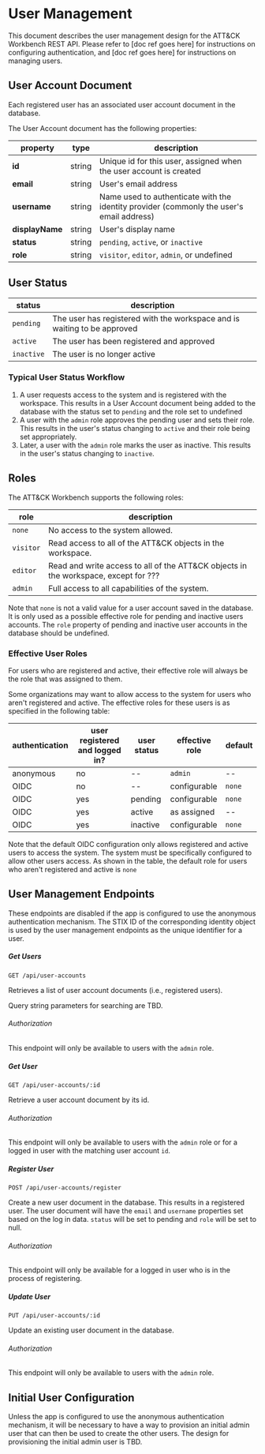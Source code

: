 # User Management

This document describes the user management design for the ATT&CK Workbench REST API.
Please refer to [doc ref goes here] for instructions on configuring authentication, and [doc ref goes here] for instructions on managing users.

## User Account Document

Each registered user has an associated user account document in the database.

The User Account document has the following properties:

| property        | type    | description                                                                              |
|-----------------|---------|------------------------------------------------------------------------------------------|
| **id**          | string  | Unique id for this user, assigned when the user account is created                       |
| **email**       | string  | User's email address                                                                     |
| **username**    | string  | Name used to authenticate with the identity provider (commonly the user's email address) |
| **displayName** | string  | User's display name                                                                      |
| **status**      | string  | `pending`, `active`, or `inactive`                                                       |
| **role**        | string  | `visitor`, `editor`, `admin`, or undefined                                               |

## User Status

| status     | description                                                              |
|------------|--------------------------------------------------------------------------|
| `pending`  | The user has registered with the workspace and is waiting to be approved |
| `active`   | The user has been registered and approved                                |
| `inactive` | The user is no longer active                                             |

### Typical User Status Workflow

1. A user requests access to the system and is registered with the workspace. This results in a User Account document being added to the database with the status set to `pending` and the role set to undefined
2. A user with the `admin` role approves the pending user and sets their role. This results in the user's status changing to `active` and their role being set appropriately.
3. Later, a user with the `admin` role marks the user as inactive. This results in the user's status changing to `inactive`.

## Roles
The ATT&CK Workbench supports the following roles:

| role      | description                                                                         |
|-----------|-------------------------------------------------------------------------------------|
| `none`    | No access to the system allowed.                                                    |
| `visitor` | Read access to all of the ATT&CK objects in the workspace.                          |
| `editor`  | Read and write access to all of the ATT&CK objects in the workspace, except for ??? |
| `admin`   | Full access to all capabilities of the system.                                      |

Note that `none` is not a valid value for a user account saved in the database.
It is only used as a possible effective role for pending and inactive users accounts.
The `role` property of pending and inactive user accounts in the database should be undefined.

### Effective User Roles

For users who are registered and active, their effective role will always be the role that was assigned to them.

Some organizations may want to allow access to the system for users who aren't registered and active.
The effective roles for these users is as specified in the following table:

| authentication | user registered and logged in? | user status | effective role  | default |
|----------------|--------------------------------|-------------|-----------------|---------|
| anonymous      | no                             | --          | `admin`         | --      |
| OIDC           | no                             | --          | configurable    | `none`  |
| OIDC           | yes                            | pending     | configurable    | `none`  |
| OIDC           | yes                            | active      | as assigned     | --      |
| OIDC           | yes                            | inactive    | configurable    | `none`  |

Note that the default OIDC configuration only allows registered and active users to access the system.
The system must be specifically configured to allow other users access.
As shown in the table, the default role for users who aren't registered and active is `none`

## User Management Endpoints

These endpoints are disabled if the app is configured to use the anonymous authentication mechanism.
The STIX ID of the corresponding identity object is used by the user management endpoints as the unique identifier for a user.

##### Get Users
```
GET /api/user-accounts
```

Retrieves a list of user account documents (i.e., registered users).

Query string parameters for searching are TBD.

###### Authorization

This endpoint will only be available to users with the `admin` role.

##### Get User
```
GET /api/user-accounts/:id
```

Retrieve a user account document by its id.

###### Authorization

This endpoint will only be available to users with the `admin` role or for a logged in user with the matching user account `id`.

##### Register User
```
POST /api/user-accounts/register
```

Create a new user document in the database.
This results in a registered user.
The user document will have the `email` and `username` properties set based on the log in data.
`status` will be set to pending and `role` will be set to null.

###### Authorization

This endpoint will only be available for a logged in user who is in the process of registering.

##### Update User
```
PUT /api/user-accounts/:id
```

Update an existing user document in the database. 

###### Authorization

This endpoint will only be available to users with the `admin` role.

## Initial User Configuration

Unless the app is configured to use the anonymous authentication mechanism,
it will be necessary to have a way to provision an initial admin user that can then be used to create the other users.
The design for provisioning the initial admin user is TBD.

